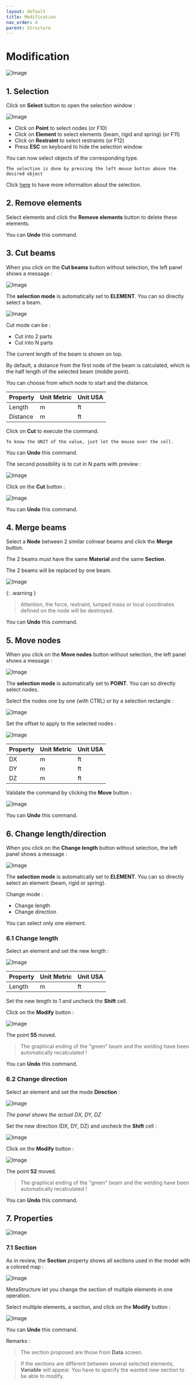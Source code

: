```yaml
---
layout: default
title: Modification
nav_order: 4
parent: Structure
---
```


# Modification

![Image](../Images/Structure16.jpg)

## 1. Selection

Click on **Select** button to open the selection window :

![Image](../Images/Selection9.jpg)

- Click on **Point** to select nodes (or F10)
- Click on **Element** to select elements (beam, rigid and spring) (or F11)
- Click on **Restraint** to select restraints (or F12)
- Press **ESC** on keyboard to hide the selection window

You can now select objects of the corresponding type.

    The selection is done by pressing the left mouse button above the desired object

Click [here](https://documentation.metapiping.com/Structure/Selection.html) to have more information about the selection.

## 2. Remove elements

Select elements and click the **Remove elements** button to delete these elements.

You can **Undo** this command.

## 3. Cut beams

When you click on the **Cut beams** button without selection, the left panel shows a message :

![Image](../Images/Cut1.jpg)

The **selection mode** is automatically set to **ELEMENT**. You can so directly select a beam.

![Image](../Images/Cut2.jpg)

Cut mode can be :
* Cut into 2 parts
* Cut into N parts

The current length of the beam is shown on top.

By default, a distance from the first node of the beam is calculated, which is the half length of the selected beam (middle point).

You can choose from which node to start and the distance.

| Property | Unit Metric | Unit USA |
| -------- | ---- | ---- |
| Length | m | ft |
| Distance | m | ft |

Click on **Cut** to execute the command.

    To know the UNIT of the value, just let the mouse over the cell. 

You can **Undo** this command.

The second possibility is to cut in N parts with preview :

![Image](../Images/Cut3.jpg)

Click on the **Cut** button :

![Image](../Images/Cut4.jpg)

You can **Undo** this command.

## 4. Merge beams

Select a **Node** between 2 similar colinear beams and click the **Merge** button.

The 2 beams must have the same **Material** and the same **Section**.

The 2 beams will be replaced by one beam.

![Image](../Images/Merge1.jpg)

{: .warning }
>Attention, the force, restraint, lumped mass or local coordinates defined on the node will be destroyed.

You can **Undo** this command.

## 5. Move nodes

When you click on the **Move nodes** button without selection, the left panel shows a message :

![Image](../Images/Move1.jpg)

The **selection mode** is automatically set to **POINT**. You can so directly select nodes.

Select the nodes one by one (with CTRL) or by a selection rectangle :

![Image](../Images/Move2.jpg)

Set the offset to apply to the selected nodes :

![Image](../Images/Move3.jpg)

| Property | Unit Metric | Unit USA |
| -------- | ---- | ---- |
| DX | m | ft |
| DY | m | ft |
| DZ | m | ft |

Validate the command by clicking the **Move** button :

![Image](../Images/Move4.jpg)

You can **Undo** this command.

## 6. Change length/direction

When you click on the **Change length** button without selection, the left panel shows a message :

![Image](../Images/Move5.jpg)

The **selection mode** is automatically set to **ELEMENT**. You can so directly select an element (beam, rigid or spring).

Change mode :

* Change length
* Change direction

You can select only one element.

### 6.1 Change length

Select an element and set the new length :

![Image](../Images/Move6.jpg)

| Property | Unit Metric | Unit USA |
| -------- | ---- | ---- |
| Length | m | ft |

Set the new length to 1 and uncheck the **Shift** cell.

Click on the **Modify** button :

![Image](../Images/Move7.jpg)

The point **55** moved.

>The graphical ending of the "green" beam and the welding have been automatically recalculated !

You can **Undo** this command.

### 6.2 Change direction

Select an element and set the mode **Direction** :

![Image](../Images/Move8.jpg)

*The panel shows the actual DX, DY, DZ*

Set the new direction (DX, DY, DZ) and uncheck the **Shift** cell :

![Image](../Images/Move9.jpg)

Click on the **Modify** button :

![Image](../Images/Move10.jpg)

The point **52** moved.

>The graphical ending of the "green" beam and the welding have been automatically recalculated !

You can **Undo** this command.

## 7. Properties

![Image](../Images/StructureProperties.jpg)

### 7.1 Section

As in review, the **Section** property shows all sections used in the model with a colored map :

![Image](../Images/StructurePropertiesSection1.jpg)

MetaStructure let you change the section of multiple elements in one operation.

Select multiple elements, a section, and click on the **Modify** button :

![Image](../Images/StructurePropertiesSection2.jpg)

You can **Undo** this command.

Remarks :

>The section proposed are those from **Data** screen.

>If the sections are different between several selected elements, **Variable** will appear. You have to specify the wanted new section to be able to modify.